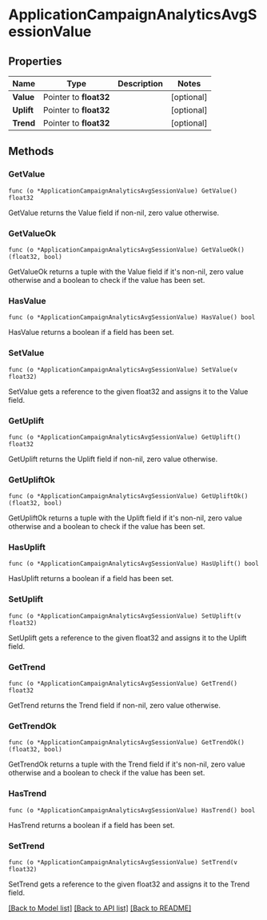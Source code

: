 # ApplicationCampaignAnalyticsAvgSessionValue

## Properties

Name | Type | Description | Notes
------------ | ------------- | ------------- | -------------
**Value** | Pointer to **float32** |  | [optional] 
**Uplift** | Pointer to **float32** |  | [optional] 
**Trend** | Pointer to **float32** |  | [optional] 

## Methods

### GetValue

`func (o *ApplicationCampaignAnalyticsAvgSessionValue) GetValue() float32`

GetValue returns the Value field if non-nil, zero value otherwise.

### GetValueOk

`func (o *ApplicationCampaignAnalyticsAvgSessionValue) GetValueOk() (float32, bool)`

GetValueOk returns a tuple with the Value field if it's non-nil, zero value otherwise
and a boolean to check if the value has been set.

### HasValue

`func (o *ApplicationCampaignAnalyticsAvgSessionValue) HasValue() bool`

HasValue returns a boolean if a field has been set.

### SetValue

`func (o *ApplicationCampaignAnalyticsAvgSessionValue) SetValue(v float32)`

SetValue gets a reference to the given float32 and assigns it to the Value field.

### GetUplift

`func (o *ApplicationCampaignAnalyticsAvgSessionValue) GetUplift() float32`

GetUplift returns the Uplift field if non-nil, zero value otherwise.

### GetUpliftOk

`func (o *ApplicationCampaignAnalyticsAvgSessionValue) GetUpliftOk() (float32, bool)`

GetUpliftOk returns a tuple with the Uplift field if it's non-nil, zero value otherwise
and a boolean to check if the value has been set.

### HasUplift

`func (o *ApplicationCampaignAnalyticsAvgSessionValue) HasUplift() bool`

HasUplift returns a boolean if a field has been set.

### SetUplift

`func (o *ApplicationCampaignAnalyticsAvgSessionValue) SetUplift(v float32)`

SetUplift gets a reference to the given float32 and assigns it to the Uplift field.

### GetTrend

`func (o *ApplicationCampaignAnalyticsAvgSessionValue) GetTrend() float32`

GetTrend returns the Trend field if non-nil, zero value otherwise.

### GetTrendOk

`func (o *ApplicationCampaignAnalyticsAvgSessionValue) GetTrendOk() (float32, bool)`

GetTrendOk returns a tuple with the Trend field if it's non-nil, zero value otherwise
and a boolean to check if the value has been set.

### HasTrend

`func (o *ApplicationCampaignAnalyticsAvgSessionValue) HasTrend() bool`

HasTrend returns a boolean if a field has been set.

### SetTrend

`func (o *ApplicationCampaignAnalyticsAvgSessionValue) SetTrend(v float32)`

SetTrend gets a reference to the given float32 and assigns it to the Trend field.


[[Back to Model list]](../README.md#documentation-for-models) [[Back to API list]](../README.md#documentation-for-api-endpoints) [[Back to README]](../README.md)


